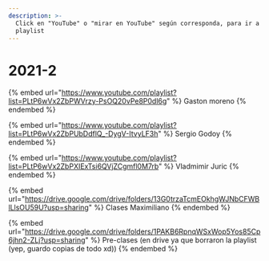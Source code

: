 ```yaml
---
description: >-
  Click en "YouTube" o "mirar en YouTube" según corresponda, para ir a la
  playlist
---
```


# 2021-2

{% embed url="https://www.youtube.com/playlist?list=PLtP6wVx2ZbPWVrzy-PsOQ20vPe8P0dl6g" %}
Gaston moreno
{% endembed %}

{% embed url="https://www.youtube.com/playlist?list=PLtP6wVx2ZbPUbDdflQ_-DygV-ItvyLF3h" %}
Sergio Godoy
{% endembed %}

{% embed url="https://www.youtube.com/playlist?list=PLtP6wVx2ZbPXIExTsi6QVjZCgmfl0M7rb" %}
Vladmimir Juric
{% endembed %}

{% embed url="https://drive.google.com/drive/folders/13G0trzaTcmEOkhgWJNbCFWBlLlsOU59U?usp=sharing" %}
Clases Maximiliano
{% endembed %}

{% embed url="https://drive.google.com/drive/folders/1PAKB6RpnqWSxWop5Yos85Cp6jhn2-ZLj?usp=sharing" %}
Pre-clases (en drive ya que borraron la playlist (yep, guardo copias de todo xd))
{% endembed %}

